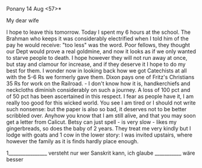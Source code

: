  Ponany 14 Aug <57>*

My dear wife

I hope to leave this tomorrow. Today I spent my 6 hours at the school. The Brahman who keeps it was considerably electrified when I told him of the pay he would receive: "too less" was the word. Poor fellows, they thought our Dept would prove a real goldmine, and now it looks as if we only wanted to starve people to death. I hope however they will not run away at once, but stay and clamour for increase, and if they deserve it I hope to do my best for them. I wonder now in looking back how we got Catechists at all with the 5-6 Rs we formerly gave them. Dixon pays one of Fritz's Christians 35 Rs for work on the Railroad. - I don't know how it is, handkerchiefs and neckcloths diminish considerably on such a journey. A loss of 100 pct and of 50 pct has been ascertained in this respect. I fear as people have it, I am really too good for this wicked world. You see I am tired or I should not write such nonsense: but the paper is also so bad, it deserves not to be better scribbled over. Anyhow you know that I am still alive, and that you may soon get a letter from Calicut. Betsy can just spell - is very slow - likes my gingerbreads, so does the baby of 2 years. They treat me very kindly but I lodge with goats and 1 cow in the lower story: I was invited upstairs, where however the family as it is finds hardly place enough. 

1________________ versteht nur wer Sanskrit kann, ich glaube ___________ wäre besser


